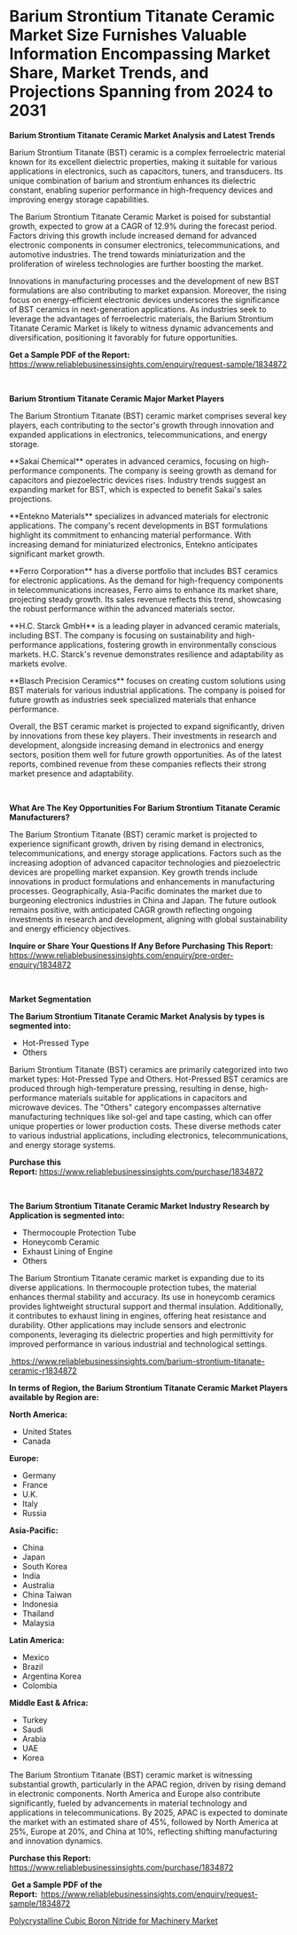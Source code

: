 <p><h1>Barium Strontium Titanate Ceramic Market Size Furnishes Valuable Information Encompassing Market Share, Market Trends, and Projections Spanning from 2024 to 2031</h1></p><p><strong>Barium Strontium Titanate Ceramic Market Analysis and Latest Trends</strong></p>
<p><p>Barium Strontium Titanate (BST) ceramic is a complex ferroelectric material known for its excellent dielectric properties, making it suitable for various applications in electronics, such as capacitors, tuners, and transducers. Its unique combination of barium and strontium enhances its dielectric constant, enabling superior performance in high-frequency devices and improving energy storage capabilities.</p><p>The Barium Strontium Titanate Ceramic Market is poised for substantial growth, expected to grow at a CAGR of 12.9% during the forecast period. Factors driving this growth include increased demand for advanced electronic components in consumer electronics, telecommunications, and automotive industries. The trend towards miniaturization and the proliferation of wireless technologies are further boosting the market.</p><p>Innovations in manufacturing processes and the development of new BST formulations are also contributing to market expansion. Moreover, the rising focus on energy-efficient electronic devices underscores the significance of BST ceramics in next-generation applications. As industries seek to leverage the advantages of ferroelectric materials, the Barium Strontium Titanate Ceramic Market is likely to witness dynamic advancements and diversification, positioning it favorably for future opportunities.</p></p>
<p><strong>Get a Sample PDF of the Report:&nbsp;</strong> <a href="https://www.reliablebusinessinsights.com/enquiry/request-sample/1834872?utm_campaign=1113&utm_medium=2&utm_source=Github&utm_content=ia&utm_term=31122024&utm_id=barium-strontium-titanate-ceramic">https://www.reliablebusinessinsights.com/enquiry/request-sample/1834872</a></p>
<p>&nbsp;</p>
<p><strong>Barium Strontium Titanate Ceramic Major Market Players</strong></p>
<p><p>The Barium Strontium Titanate (BST) ceramic market comprises several key players, each contributing to the sector's growth through innovation and expanded applications in electronics, telecommunications, and energy storage.</p><p>**Sakai Chemical** operates in advanced ceramics, focusing on high-performance components. The company is seeing growth as demand for capacitors and piezoelectric devices rises. Industry trends suggest an expanding market for BST, which is expected to benefit Sakai's sales projections.</p><p>**Entekno Materials** specializes in advanced materials for electronic applications. The company's recent developments in BST formulations highlight its commitment to enhancing material performance. With increasing demand for miniaturized electronics, Entekno anticipates significant market growth.</p><p>**Ferro Corporation** has a diverse portfolio that includes BST ceramics for electronic applications. As the demand for high-frequency components in telecommunications increases, Ferro aims to enhance its market share, projecting steady growth. Its sales revenue reflects this trend, showcasing the robust performance within the advanced materials sector.</p><p>**H.C. Starck GmbH** is a leading player in advanced ceramic materials, including BST. The company is focusing on sustainability and high-performance applications, fostering growth in environmentally conscious markets. H.C. Starck's revenue demonstrates resilience and adaptability as markets evolve.</p><p>**Blasch Precision Ceramics** focuses on creating custom solutions using BST materials for various industrial applications. The company is poised for future growth as industries seek specialized materials that enhance performance.</p><p>Overall, the BST ceramic market is projected to expand significantly, driven by innovations from these key players. Their investments in research and development, alongside increasing demand in electronics and energy sectors, position them well for future growth opportunities. As of the latest reports, combined revenue from these companies reflects their strong market presence and adaptability.</p></p>
<p>&nbsp;</p>
<p><strong>What Are The Key Opportunities For Barium Strontium Titanate Ceramic Manufacturers?</strong></p>
<p><p>The Barium Strontium Titanate (BST) ceramic market is projected to experience significant growth, driven by rising demand in electronics, telecommunications, and energy storage applications. Factors such as the increasing adoption of advanced capacitor technologies and piezoelectric devices are propelling market expansion. Key growth trends include innovations in product formulations and enhancements in manufacturing processes. Geographically, Asia-Pacific dominates the market due to burgeoning electronics industries in China and Japan. The future outlook remains positive, with anticipated CAGR growth reflecting ongoing investments in research and development, aligning with global sustainability and energy efficiency objectives.</p></p>
<p><strong>Inquire or Share Your Questions If Any Before Purchasing This Report:</strong> <a href="https://www.reliablebusinessinsights.com/enquiry/pre-order-enquiry/1834872?utm_campaign=1113&utm_medium=2&utm_source=Github&utm_content=ia&utm_term=31122024&utm_id=barium-strontium-titanate-ceramic">https://www.reliablebusinessinsights.com/enquiry/pre-order-enquiry/1834872</a></p>
<p>&nbsp;</p>
<p><strong>Market Segmentation</strong></p>
<p><strong>The Barium Strontium Titanate Ceramic Market Analysis by types is segmented into:</strong></p>
<p><ul><li>Hot-Pressed Type</li><li>Others</li></ul></p>
<p><p>Barium Strontium Titanate (BST) ceramics are primarily categorized into two market types: Hot-Pressed Type and Others. Hot-Pressed BST ceramics are produced through high-temperature pressing, resulting in dense, high-performance materials suitable for applications in capacitors and microwave devices. The "Others" category encompasses alternative manufacturing techniques like sol-gel and tape casting, which can offer unique properties or lower production costs. These diverse methods cater to various industrial applications, including electronics, telecommunications, and energy storage systems.</p></p>
<p><strong>Purchase this Report:&nbsp;</strong><a href="https://www.reliablebusinessinsights.com/purchase/1834872?utm_campaign=1113&utm_medium=2&utm_source=Github&utm_content=ia&utm_term=31122024&utm_id=barium-strontium-titanate-ceramic">https://www.reliablebusinessinsights.com/purchase/1834872</a></p>
<p>&nbsp;</p>
<p><strong>The Barium Strontium Titanate Ceramic Market Industry Research by Application is segmented into:</strong></p>
<p><ul><li>Thermocouple Protection Tube</li><li>Honeycomb Ceramic</li><li>Exhaust Lining of Engine</li><li>Others</li></ul></p>
<p><p>The Barium Strontium Titanate ceramic market is expanding due to its diverse applications. In thermocouple protection tubes, the material enhances thermal stability and accuracy. Its use in honeycomb ceramics provides lightweight structural support and thermal insulation. Additionally, it contributes to exhaust lining in engines, offering heat resistance and durability. Other applications may include sensors and electronic components, leveraging its dielectric properties and high permittivity for improved performance in various industrial and technological settings.</p></p>
<p><a href="https://www.reliablebusinessinsights.com/barium-strontium-titanate-ceramic-r1834872?utm_campaign=1113&utm_medium=2&utm_source=Github&utm_content=ia&utm_term=31122024&utm_id=barium-strontium-titanate-ceramic">&nbsp;https://www.reliablebusinessinsights.com/barium-strontium-titanate-ceramic-r1834872</a></p>
<p><strong>In terms of Region, the Barium Strontium Titanate Ceramic Market Players available by Region are:</strong></p>
<p>
    <p> <strong> North America: </strong>
        <ul>
            <li>United States</li>
            <li>Canada</li>
        </ul>
        </p> 
    <p> <strong> Europe: </strong>
        <ul>
            <li>Germany</li>
            <li>France</li>
            <li>U.K.</li>
            <li>Italy</li>
            <li>Russia</li>
        </ul>
        </p> 
    <p> <strong> Asia-Pacific: </strong>
        <ul>
            <li>China</li>
            <li>Japan</li>
            <li>South Korea</li>
            <li>India</li>
            <li>Australia</li>
            <li>China Taiwan</li>
            <li>Indonesia</li>
            <li>Thailand</li>
            <li>Malaysia</li>
        </ul>
        </p> 
    <p> <strong> Latin America: </strong>
        <ul>
            <li>Mexico</li>
            <li>Brazil</li>
            <li>Argentina Korea</li>
            <li>Colombia</li>
        </ul>
        </p> 
    <p> <strong> Middle East & Africa: </strong>
        <ul>
            <li>Turkey</li>
            <li>Saudi</li>
            <li>Arabia</li>
            <li>UAE</li>
            <li>Korea</li>
        </ul>
    </p>
    </p>
<p><p>The Barium Strontium Titanate (BST) ceramic market is witnessing substantial growth, particularly in the APAC region, driven by rising demand in electronic components. North America and Europe also contribute significantly, fueled by advancements in material technology and applications in telecommunications. By 2025, APAC is expected to dominate the market with an estimated share of 45%, followed by North America at 25%, Europe at 20%, and China at 10%, reflecting shifting manufacturing and innovation dynamics.</p></p>
<p><strong>Purchase this Report: </strong><a href="https://www.reliablebusinessinsights.com/purchase/1834872?utm_campaign=1113&utm_medium=2&utm_source=Github&utm_content=ia&utm_term=31122024&utm_id=barium-strontium-titanate-ceramic">https://www.reliablebusinessinsights.com/purchase/1834872</a></p>
<p>&nbsp;<strong>Get a Sample PDF of the Report:&nbsp;&nbsp;</strong><a href="https://www.reliablebusinessinsights.com/enquiry/request-sample/1834872?utm_campaign=1113&utm_medium=2&utm_source=Github&utm_content=ia&utm_term=31122024&utm_id=barium-strontium-titanate-ceramic">https://www.reliablebusinessinsights.com/enquiry/request-sample/1834872</a></p>
<p><strong></strong></p>
<p><p><a href="https://github.com/lisaeichler20775/Market-Research-Report-List-1/blob/main/polycrystalline-cubic-boron-nitride-for-machinery-market.md?utm_campaign=1113&utm_medium=2&utm_source=Github&utm_content=ia&utm_term=31122024&utm_id=barium-strontium-titanate-ceramic">Polycrystalline Cubic Boron Nitride for Machinery Market</a></p></p>